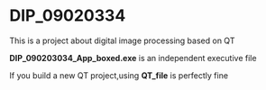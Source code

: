 # DIP_09020334
This is a project about digital image processing based on QT

**DIP_090203034_App_boxed.exe** is an independent executive file

If you build a new QT project,using **QT_file** is perfectly fine
